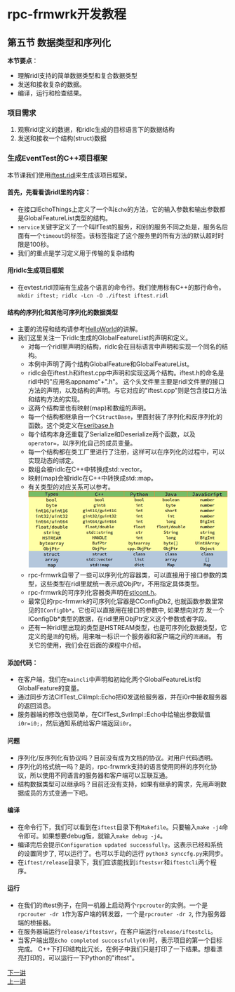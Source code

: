 # rpc-frmwrk开发教程
## 第五节 数据类型和序列化
**本节要点**：   
* 理解ridl支持的简单数据类型和复合数据类型
* 发送和接收复杂的数据。
* 编译，运行和检查结果。

### 项目需求
1. 观察ridl定义的数据，和ridlc生成的目标语言下的数据结构
2. 发送和接收一个结构(struct)数据

### 生成EventTest的C++项目框架
本节课我们使用[iftest.ridl](../examples/iftest.ridl)来生成该项目框架。

#### 首先，先看看该ridl里的内容：
  * 在接口IEchoThings上定义了一个叫`Echo`的方法，它的输入参数和输出参数都是GlobalFeatureList类型的结构。
  * `service`关键字定义了一个叫IfTest的服务，和别的服务不同之处是，服务名后面有一个`timeout`的标签。该标签指定了这个服务里的所有方法的默认超时时限是100秒。
  * 我们的重点是学习定义用于传输的复杂结构

#### 用ridlc生成项目框架
  * 在evtest.ridl顶端有生成各个语言的命令行。我们使用标有C++的那行命令。   
    `mkdir iftest; ridlc -Lcn -O ./iftest iftest.ridl`

#### 结构的序列化和其他可序列化的数据类型
  * 主要的流程和结构请参考[HelloWorld](./Tut-HelloWorld_cn-1.md)的讲解。
  * 我们这里关注一下ridlc生成的GlobalFeatureList的声明和定义。
    * 对每一个ridl里声明的结构，ridlc会在目标语言中声明和实现一个同名的结构。
    * 本例中声明了两个结构GlobalFeature和GlobalFeatureList。
    * ridlc会在iftest.h和iftest.cpp中声明和实现这两个结构。iftest.h的命名是ridl中的"应用名appname"+".h"。
      这个头文件里主要是ridl文件里的接口方法的声明，以及结构的声明。与它对应的"iftest.cpp"则是包含接口方法和结构方法的实现。
    * 这两个结构里也有映射(map)和数组的声明。
    * 每一个结构都继承自一个`CStructBase`，里面封装了序列化和反序列化的函数。这个类定义在[seribase.h](../include/seribase.h)
    * 每个结构本身还重载了Serialize和Deserialize两个函数，以及`operator=`，以序列化自己的成员变量。
    * 每一个结构都在类工厂里进行了注册，这样可以在序列化的过程中，可以实现动态的绑定。
    * 数组会被ridlc在C++中转换成std::vector。
    * 映射(map)会被ridlc在C++中转换成std::map。
    * 有关类型的对应关系可以参考。   
        ![ridl数据类型和各个语言的数据类型的对照表](../pics/ridldatatype.png)
    * rpc-frmwrk自带了一些可以序列化的容器类，可以直接用于接口参数的类型，这些类型在ridl里就统一表示成ObjPtr，不用指定具体类型。
    * rpc-frmwrk的可序列化容器类声明在[stlcont.h](../include/stlcont.h)。
    * 最常见的rpc-frmwrk的可序列化容器是CConfigDb2, 也就函数参数里常见的`IConfigDb*`。它也可以直接用在接口的参数中, 如果想向对方
      发一个IConfigDb*类型的数据，在ridl里用ObjPtr定义这个参数或者字段。
    * 还有一种ridl里出现的类型是HSTREAM类型，也是可序列化数据类型，它定义的是`流`的句柄，用来唯一标识一个服务器和客户端之间的`流通道`。
      有关它的使用，我们会在后面的课程中介绍。

#### 添加代码：
  * 在客户端，我们在`maincli`中声明和初始化两个GlobalFeatureList和GlobalFeature的变量。
  * 通过同步方法CIfTest_CliImpl::Echo把i0发送给服务器，并在i0r中接收服务器的返回消息。
  * 服务器端的修改也很简单，在CIfTest_SvrImpl::Echo中给输出参数赋值`i0r=i0;`，然后通知系统给客户端返回`i0r`。

#### 问题
  * 序列化/反序列化有协议吗？目前没有成为文档的协议。对用户代码透明。
  * 序列化的格式统一吗？是的，rpc-frwmrk支持的语言使用同样的序列化协议，所以使用不同语言的服务器和客户端可以互联互通。
  * 结构数据类型可以继承吗？目前还没有支持，如果有继承的需求，先用声明数据成员的方式变通一下吧。

#### 编译
  * 在命令行下，我们可以看到在`iftest`目录下有`Makefile`。只要输入`make -j4`命令即可。如果想要debug版，就输入`make debug -j4`。
  * 编译完后会提示`Configuration updated successfully`。这表示已经和系统的设置同步了, 可以运行了。也可以手动的运行 `python3 synccfg.py`来同步。
  * 在`iftest/release`目录下，我们应该能找到`iftestsvr`和`iftestcli`两个程序。

#### 运行
  * 在我们的iftest例子，在同一机器上启动两个`rpcrouter`的实例。一个是`rpcrouter -dr 1`作为客户端的转发器，一个是`rpcrouter -dr 2`, 作为服务器端的桥接器。
  * 在服务器端运行`release/iftestsvr`，在客户端运行`release/iftestcli`。
  * 当客户端出现`Echo completed successfully(0)`时，表示项目的第一个目标完成。
    C++下打印结构比冗长，在例子中我们只是打印了一下结果。想看漂亮打印的，可以运行一下Python的"iftest"。

[下一讲](./Tut-Stream_cn-6.md)   
[上一讲](./Tut-CancelRequest_cn-4.md)   